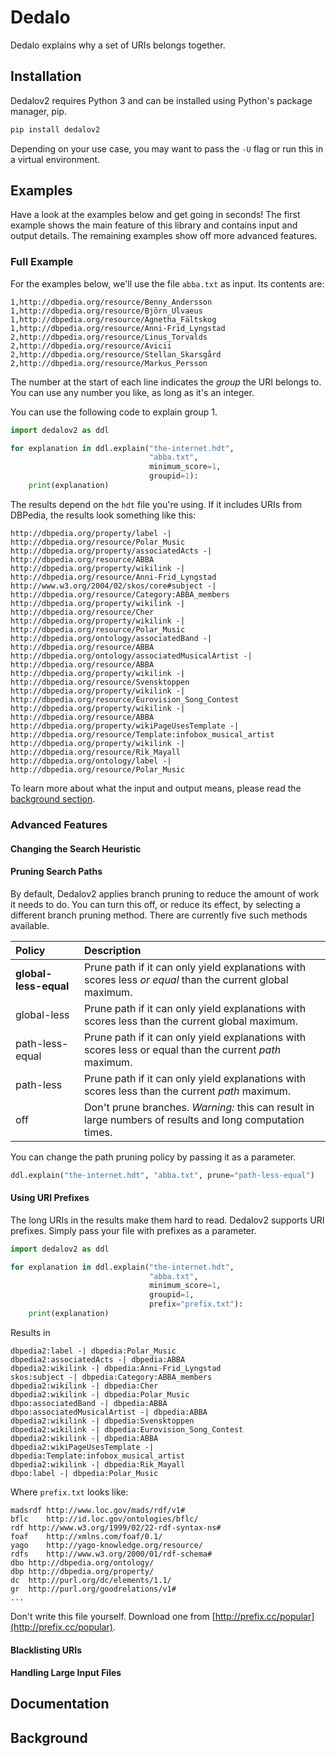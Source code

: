 # Dedalo

Dedalo explains why a set of URIs belongs together.

## Installation

Dedalov2 requires Python 3 and can be installed using Python's package manager, pip.

```bash
pip install dedalov2
```

Depending on your use case, you may want to pass the `-U` flag or run this in a virtual environment.

## Examples

Have a look at the examples below and get going in seconds! The first example shows the main feature of this library and contains input and output details. The remaining examples show off more advanced features.

### Full Example

For the examples below, we'll use the file `abba.txt` as input. Its contents are:

```
1,http://dbpedia.org/resource/Benny_Andersson
1,http://dbpedia.org/resource/Björn_Ulvaeus
1,http://dbpedia.org/resource/Agnetha_Fältskog
1,http://dbpedia.org/resource/Anni-Frid_Lyngstad
2,http://dbpedia.org/resource/Linus_Torvalds
2,http://dbpedia.org/resource/Avicii
2,http://dbpedia.org/resource/Stellan_Skarsgård
2,http://dbpedia.org/resource/Markus_Persson
```

The number at the start of each line indicates the _group_ the URI belongs to. You can use any number you like, as long as it's an integer.

You can use the following code to explain group 1.

```python
import dedalov2 as ddl

for explanation in ddl.explain("the-internet.hdt",
                               "abba.txt",
                               minimum_score=1,
                               groupid=1):
    print(explanation)
```

The results depend on the `hdt` file you're using. If it includes URIs from DBPedia, the results look something like this:

```
http://dbpedia.org/property/label -| http://dbpedia.org/resource/Polar_Music
http://dbpedia.org/property/associatedActs -| http://dbpedia.org/resource/ABBA
http://dbpedia.org/property/wikilink -| http://dbpedia.org/resource/Anni-Frid_Lyngstad
http://www.w3.org/2004/02/skos/core#subject -| http://dbpedia.org/resource/Category:ABBA_members
http://dbpedia.org/property/wikilink -| http://dbpedia.org/resource/Cher
http://dbpedia.org/property/wikilink -| http://dbpedia.org/resource/Polar_Music
http://dbpedia.org/ontology/associatedBand -| http://dbpedia.org/resource/ABBA
http://dbpedia.org/ontology/associatedMusicalArtist -| http://dbpedia.org/resource/ABBA
http://dbpedia.org/property/wikilink -| http://dbpedia.org/resource/Svensktoppen
http://dbpedia.org/property/wikilink -| http://dbpedia.org/resource/Eurovision_Song_Contest
http://dbpedia.org/property/wikilink -| http://dbpedia.org/resource/ABBA
http://dbpedia.org/property/wikiPageUsesTemplate -| http://dbpedia.org/resource/Template:infobox_musical_artist
http://dbpedia.org/property/wikilink -| http://dbpedia.org/resource/Rik_Mayall
http://dbpedia.org/ontology/label -| http://dbpedia.org/resource/Polar_Music
```

To learn more about what the input and output means, please read  the [background section](#background).

### Advanced Features

#### Changing the Search Heuristic

#### Pruning Search Paths

By default, Dedalov2 applies branch pruning to reduce the amount of work it needs to do. You can turn this off, or reduce its effect, by selecting a different branch pruning method. There are currently five such methods available.

| Policy | Description |
|:--|:--|
| **global-less-equal** | Prune path if it can only yield explanations with scores less _or equal_ than the current global maximum.  |
| global-less | Prune path if it can only yield explanations with scores less than the current global maximum. |
| path-less-equal | Prune path if it can only yield explanations with scores less or equal than the current _path_ maximum. |
| path-less | Prune path if it can only yield explanations with scores less than the current _path_ maximum. |
| off | Don't prune branches. _Warning:_ this can result in large numbers of results and long computation times. |

You can change the path pruning policy by passing it as a parameter.

```python
ddl.explain("the-internet.hdt", "abba.txt", prune="path-less-equal")
```

#### Using URI Prefixes

The long URIs in the results make them hard to read. Dedalov2 supports URI prefixes. Simply pass your file with prefixes as a parameter.

```python
import dedalov2 as ddl

for explanation in ddl.explain("the-internet.hdt",
                               "abba.txt",
                               minimum_score=1,
                               groupid=1,
                               prefix="prefix.txt"):
    print(explanation)
```

Results in

```
dbpedia2:label -| dbpedia:Polar_Music
dbpedia2:associatedActs -| dbpedia:ABBA
dbpedia2:wikilink -| dbpedia:Anni-Frid_Lyngstad
skos:subject -| dbpedia:Category:ABBA_members
dbpedia2:wikilink -| dbpedia:Cher
dbpedia2:wikilink -| dbpedia:Polar_Music
dbpo:associatedBand -| dbpedia:ABBA
dbpo:associatedMusicalArtist -| dbpedia:ABBA
dbpedia2:wikilink -| dbpedia:Svensktoppen
dbpedia2:wikilink -| dbpedia:Eurovision_Song_Contest
dbpedia2:wikilink -| dbpedia:ABBA
dbpedia2:wikiPageUsesTemplate -| dbpedia:Template:infobox_musical_artist
dbpedia2:wikilink -| dbpedia:Rik_Mayall
dbpo:label -| dbpedia:Polar_Music
```

Where `prefix.txt` looks like:

```
madsrdf	http://www.loc.gov/mads/rdf/v1#
bflc	http://id.loc.gov/ontologies/bflc/
rdf	http://www.w3.org/1999/02/22-rdf-syntax-ns#
foaf	http://xmlns.com/foaf/0.1/
yago	http://yago-knowledge.org/resource/
rdfs	http://www.w3.org/2000/01/rdf-schema#
dbo	http://dbpedia.org/ontology/
dbp	http://dbpedia.org/property/
dc	http://purl.org/dc/elements/1.1/
gr	http://purl.org/goodrelations/v1#
...
```

Don't write this file yourself. Download one from [http://prefix.cc/popular](http://prefix.cc/popular).

#### Blacklisting URIs

#### Handling Large Input Files

## Documentation

## Background


